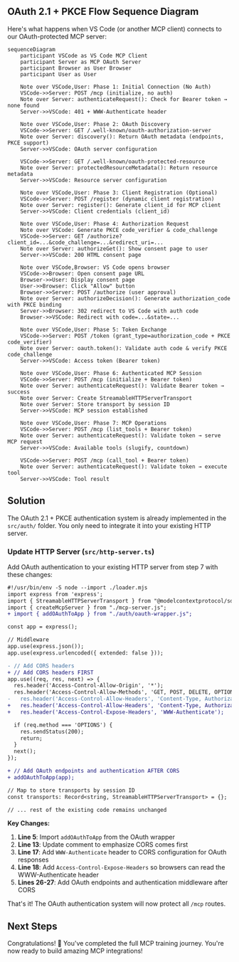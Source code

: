 ## OAuth 2.1 + PKCE Flow Sequence Diagram

Here's what happens when VS Code (or another MCP client) connects to our OAuth-protected MCP server:

```mermaid
sequenceDiagram
    participant VSCode as VS Code MCP Client
    participant Server as MCP OAuth Server
    participant Browser as User Browser
    participant User as User

    Note over VSCode,User: Phase 1: Initial Connection (No Auth)
    VSCode->>Server: POST /mcp (initialize, no auth)
    Note over Server: authenticateRequest(): Check for Bearer token → none found
    Server->>VSCode: 401 + WWW-Authenticate header

    Note over VSCode,User: Phase 2: OAuth Discovery
    VSCode->>Server: GET /.well-known/oauth-authorization-server
    Note over Server: discovery(): Return OAuth metadata (endpoints, PKCE support)
    Server->>VSCode: OAuth server configuration

    VSCode->>Server: GET /.well-known/oauth-protected-resource
    Note over Server: protectedResourceMetadata(): Return resource metadata
    Server->>VSCode: Resource server configuration

    Note over VSCode,User: Phase 3: Client Registration (Optional)
    VSCode->>Server: POST /register (dynamic client registration)
    Note over Server: register(): Generate client_id for MCP client
    Server->>VSCode: Client credentials (client_id)

    Note over VSCode,User: Phase 4: Authorization Request
    Note over VSCode: Generate PKCE code_verifier & code_challenge
    VSCode->>Server: GET /authorize?client_id=...&code_challenge=...&redirect_uri=...
    Note over Server: authorizeGet(): Show consent page to user
    Server->>VSCode: 200 HTML consent page

    Note over VSCode,Browser: VS Code opens browser
    VSCode->>Browser: Open consent page URL
    Browser->>User: Display consent page
    User->>Browser: Click "Allow" button
    Browser->>Server: POST /authorize (user approval)
    Note over Server: authorizeDecision(): Generate authorization_code with PKCE binding
    Server->>Browser: 302 redirect to VS Code with auth code
    Browser->>VSCode: Redirect with code=...&state=...

    Note over VSCode,User: Phase 5: Token Exchange
    VSCode->>Server: POST /token (grant_type=authorization_code + PKCE code_verifier)
    Note over Server: oauth.token(): Validate auth code & verify PKCE code_challenge
    Server->>VSCode: Access token (Bearer token)

    Note over VSCode,User: Phase 6: Authenticated MCP Session
    VSCode->>Server: POST /mcp (initialize + Bearer token)
    Note over Server: authenticateRequest(): Validate Bearer token → success
    Note over Server: Create StreamableHTTPServerTransport
    Note over Server: Store transport by session ID
    Server->>VSCode: MCP session established

    Note over VSCode,User: Phase 7: MCP Operations
    VSCode->>Server: POST /mcp (list_tools + Bearer token)
    Note over Server: authenticateRequest(): Validate token → serve MCP request
    Server->>VSCode: Available tools (slugify, countdown)

    VSCode->>Server: POST /mcp (call_tool + Bearer token)
    Note over Server: authenticateRequest(): Validate token → execute tool
    Server->>VSCode: Tool result
```

## Solution

The OAuth 2.1 + PKCE authentication system is already implemented in the `src/auth/` folder. You only need to integrate it into your existing HTTP server.

### Update HTTP Server (`src/http-server.ts`)

Add OAuth authentication to your existing HTTP server from step 7 with these changes:

```diff
#!/usr/bin/env -S node --import ./loader.mjs
import express from 'express';
import { StreamableHTTPServerTransport } from "@modelcontextprotocol/sdk/server/streamableHttp.js";
import { createMcpServer } from "./mcp-server.js";
+ import { addOAuthToApp } from "./auth/oauth-wrapper.js";

const app = express();

// Middleware
app.use(express.json());
app.use(express.urlencoded({ extended: false }));

- // Add CORS headers
+ // Add CORS headers FIRST
app.use((req, res, next) => {
  res.header('Access-Control-Allow-Origin', '*');
  res.header('Access-Control-Allow-Methods', 'GET, POST, DELETE, OPTIONS');
-   res.header('Access-Control-Allow-Headers', 'Content-Type, Authorization, Mcp-Session-Id, MCP-Protocol-Version');
+   res.header('Access-Control-Allow-Headers', 'Content-Type, Authorization, Mcp-Session-Id, MCP-Protocol-Version, WWW-Authenticate');
+   res.header('Access-Control-Expose-Headers', 'WWW-Authenticate');

  if (req.method === 'OPTIONS') {
    res.sendStatus(200);
    return;
  }
  next();
});

+ // Add OAuth endpoints and authentication AFTER CORS
+ addOAuthToApp(app);

// Map to store transports by session ID
const transports: Record<string, StreamableHTTPServerTransport> = {};

// ... rest of the existing code remains unchanged
```

**Key Changes:**

1. **Line 5**: Import `addOAuthToApp` from the OAuth wrapper
2. **Line 13**: Update comment to emphasize CORS comes first  
3. **Line 17**: Add `WWW-Authenticate` header to CORS configuration for OAuth responses
4. **Line 18**: Add `Access-Control-Expose-Headers` so browsers can read the WWW-Authenticate header
5. **Lines 26-27**: Add OAuth endpoints and authentication middleware after CORS

That's it! The OAuth authentication system will now protect all `/mcp` routes.

## Next Steps

Congratulations! 🎉 You've completed the full MCP training journey.
You're now ready to build amazing MCP integrations!
